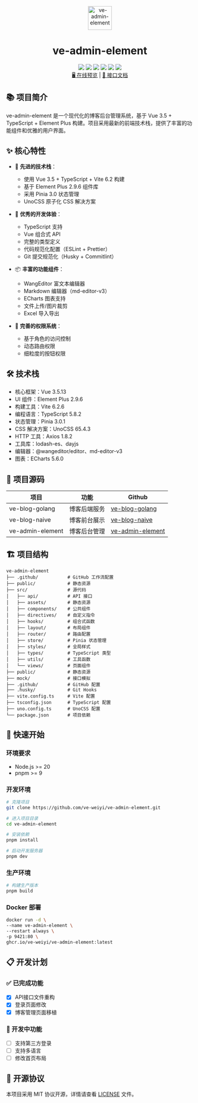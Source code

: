 <div align=center>
  <img alt="ve-admin-element" width="64" height="64" src="./public/favicon.ico">

  <h1>ve-admin-element</h1>

  <img src="https://img.shields.io/badge/Vue-3.5.13-brightgreen.svg"/>
  <img src="https://img.shields.io/badge/Vite-6.2.6-green.svg"/>
  <img src="https://img.shields.io/badge/TypeScript-5.8.2-blue.svg"/>
  <img src="https://img.shields.io/badge/Pinia-3.0.1-yellow.svg"/>
  <img src="https://img.shields.io/badge/UnoCSS-65.4.3-red.svg"/>
  <img src="https://img.shields.io/badge/Element Plus-2.9.6-blue.svg"/>
</div>

<div align="center">
  <a target="_blank" href="https://admin.veweiyi.cn">🖥️ 在线预览</a> |
  <a target="_blank" href="https://admin.veweiyi.cn/admin-api/v1/swagger/index.html">📑 接口文档</a>
</div>

## 📚 项目简介

ve-admin-element 是一个现代化的博客后台管理系统，基于 Vue 3.5 + TypeScript + Element Plus 构建。项目采用最新的前端技术栈，提供了丰富的功能组件和优雅的用户界面。

## ✨ 核心特性

- 🚀 **先进的技术栈**：
  - 使用 Vue 3.5 + TypeScript + Vite 6.2 构建
  - 基于 Element Plus 2.9.6 组件库
  - 采用 Pinia 3.0 状态管理
  - UnoCSS 原子化 CSS 解决方案

- 🎨 **优秀的开发体验**：
  - TypeScript 支持
  - Vue 组合式 API
  - 完整的类型定义
  - 代码规范化配置（ESLint + Prettier）
  - Git 提交规范化（Husky + Commitlint）

- 📦 **丰富的功能组件**：
  - WangEditor 富文本编辑器
  - Markdown 编辑器（md-editor-v3）
  - ECharts 图表支持
  - 文件上传/图片裁剪
  - Excel 导入导出

- 🔐 **完善的权限系统**：
  - 基于角色的访问控制
  - 动态路由权限
  - 细粒度的按钮权限

## 🛠️ 技术栈

- 核心框架：Vue 3.5.13
- UI 组件：Element Plus 2.9.6
- 构建工具：Vite 6.2.6
- 编程语言：TypeScript 5.8.2
- 状态管理：Pinia 3.0.1
- CSS 解决方案：UnoCSS 65.4.3
- HTTP 工具：Axios 1.8.2
- 工具库：lodash-es、dayjs
- 编辑器：@wangeditor/editor、md-editor-v3
- 图表：ECharts 5.6.0

## 📁 项目源码

| 项目               | 功能     | Github                                                               |
|------------------|--------|----------------------------------------------------------------------|
| ve-blog-golang   | 博客后端服务 | [ve-blog-golang](https://github.com/ve-weiyi/ve-blog-golang.git)     |
| ve-blog-naive    | 博客前台展示 | [ve-blog-naive](https://github.com/ve-weiyi/ve-blog-naive.git)       |
| ve-admin-element | 博客后台管理 | [ve-admin-element](https://github.com/ve-weiyi/ve-admin-element.git) |

## 🏗️ 项目结构

```
ve-admin-element
├── .github/           # GitHub 工作流配置
├── public/            # 静态资源
├── src/               # 源代码
│   ├── api/           # API 接口
│   ├── assets/        # 静态资源
│   ├── components/    # 公共组件
│   ├── directives/    # 自定义指令
│   ├── hooks/         # 组合式函数
│   ├── layout/        # 布局组件
│   ├── router/        # 路由配置
│   ├── store/         # Pinia 状态管理
│   ├── styles/        # 全局样式
│   ├── types/         # TypeScript 类型
│   ├── utils/         # 工具函数
│   └── views/         # 页面组件
├── public/            # 静态资源
├── mock/              # 接口模拟
├── .github/           # GitHub 配置
├── .husky/            # Git Hooks
├── vite.config.ts     # Vite 配置
├── tsconfig.json      # TypeScript 配置
├── uno.config.ts      # UnoCSS 配置
└── package.json       # 项目依赖
```

## 🚀 快速开始

### 环境要求

- Node.js >= 20
- pnpm >= 9

### 开发环境

```bash
# 克隆项目
git clone https://github.com/ve-weiyi/ve-admin-element.git

# 进入项目目录
cd ve-admin-element

# 安装依赖
pnpm install

# 启动开发服务器
pnpm dev
```

### 生产环境

```bash
# 构建生产版本
pnpm build
```

### Docker 部署

```bash
docker run -d \
--name ve-admin-element \
--restart always \
-p 9421:80 \
ghcr.io/ve-weiyi/ve-admin-element:latest
```

## 📋 开发计划

### ✅ 已完成功能

- [x] API接口文件重构
- [x] 登录页面修改
- [x] 博客管理页面移植

### 🚧 开发中功能

- [ ] 支持第三方登录
- [ ] 支持多语言
- [ ] 修改首页布局

## 📄 开源协议

本项目采用 MIT 协议开源，详情请查看 [LICENSE](LICENSE) 文件。
